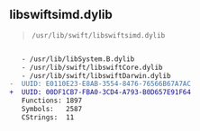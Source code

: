 ## libswiftsimd.dylib

> `/usr/lib/swift/libswiftsimd.dylib`

```diff

   - /usr/lib/libSystem.B.dylib
   - /usr/lib/swift/libswiftCore.dylib
   - /usr/lib/swift/libswiftDarwin.dylib
-  UUID: E0110E23-E8AB-3554-8476-76566B67A7AC
+  UUID: 00DF1CB7-FBA0-3CD4-A793-B0D657E91F64
   Functions: 1897
   Symbols:   2587
   CStrings:  11

```
